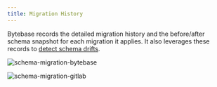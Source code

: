 ```yaml
---
title: Migration History
---
```


Bytebase records the detailed migration history and the before/after schema snapshot for each migration it applies. It also leverages these records to [detect schema drifts](/docs/change-database/drift-detection).

![schema-migration-bytebase](/content/docs/schema-migration-bytebase.png)

![schema-migration-gitlab](/content/docs/schema-migration-gitlab.png)
